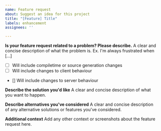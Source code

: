 ```yaml
---
name: Feature request
about: Suggest an idea for this project
title: "[Feature] Title"
labels: enhancement
assignees: ''

---
```


**Is your feature request related to a problem? Please describe.**
A clear and concise description of what the problem is. Ex. I'm always frustrated when [...]
- [ ] Will include compiletime or source generation changes
- [ ] Will include changes to client behaviour
- [] Will include changes to server behaviour

**Describe the solution you'd like**
A clear and concise description of what you want to happen.

**Describe alternatives you've considered**
A clear and concise description of any alternative solutions or features you've considered.

**Additional context**
Add any other context or screenshots about the feature request here.

